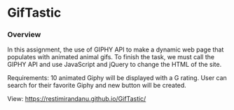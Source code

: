 # GifTastic
### Overview

In this assignment, the use of GIPHY API to make a dynamic web page that populates with animated animal gifs. To finish the task, we must call the GIPHY API and use JavaScript and jQuery to change the HTML of the site.

Requirements:
10 animated Giphy will be displayed with a G rating.
User can search for their favorite Giphy and new button will be created.

View: https://restimirandanu.github.io/GifTastic/
